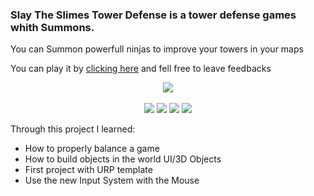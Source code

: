 <h3>Slay The Slimes Tower Defense is a tower defense games whith Summons.</h3>

<p>You can Summon powerfull ninjas to improve your towers in your maps</p>
<p>You can play it by <a href="https://paulohdsousa.itch.io/slay-the-slimes" target="_blank">clicking here</a> and fell free to leave feedbacks</p>
<div align="center" valign="top">
  <img src="https://img.itch.zone/aW1nLzk2MzQ3MzUucG5n/315x250%23c/mPRJS%2F.png"/><br><br>
  <img src="https://img.itch.zone/aW1hZ2UvMTYzNTk5Ny85NjM0ODQyLnBuZw==/250x600/SGD6Pv.png"/>
  <img src="https://img.itch.zone/aW1hZ2UvMTYzNTk5Ny85NjM0Nzc0LnBuZw==/250x600/RusLhE.png"/>
  <img src="https://img.itch.zone/aW1hZ2UvMTYzNTk5Ny85NjM0NzczLnBuZw==/250x600/9oOVDC.png"/> 
  <img src="https://img.itch.zone/aW1hZ2UvMTYzNTk5Ny85NjM0ODQxLnBuZw==/250x600/MJhViA.png"/>
</div>

<p>Through this project I learned:</p>
<ul>
  <li>How to properly balance a game</li>
  <li>How to build objects in the world UI/3D Objects</li>
  <li>First project with URP template</li>
  <li>Use the new Input System with the Mouse</li>
</ul>
